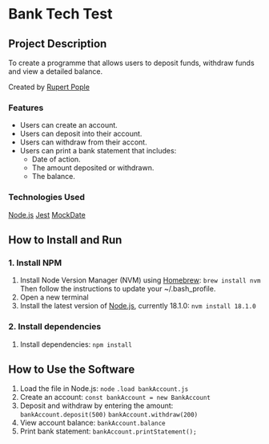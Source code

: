 # Bank Tech Test #

## Project Description ##
To create a programme that allows users to deposit funds, withdraw funds and view a detailed balance.

Created by [Rupert Pople](https://github.com/rupertpople)
### Features ###
* Users can create an account.
* Users can deposit into their account.
* Users can withdraw from their accont.
* Users can print a bank statement that includes:
  * Date of action.
  * The amount deposited or withdrawn.
  * The balance.

### Technologies Used ###
[Node.js](https://nodejs.org/en/)
[Jest](https://jestjs.io/)
[MockDate](https://www.npmjs.com/package/mockdate)

## How to Install and Run ##
### 1. Install NPM ###
  1. Install Node Version Manager (NVM) using [Homebrew](https://brew.sh/):
    `brew install nvm`
    Then follow the instructions to update your ~/.bash_profile.
  2. Open a new terminal
  3. Install the latest version of [Node.js](https://nodejs.org/en/), currently 18.1.0:
    `nvm install 18.1.0`

### 2. Install dependencies ###
1. Install dependencies:
  `npm install`

## How to Use the Software ##
1. Load the file in Node.js:
  `node`
  `.load bankAccount.js`
2. Create an account:
  `const bankAccount = new BankAccount`
3. Deposit and withdraw by entering the amount:
  `bankAccount.deposit(500)`
  `bankAccount.withdraw(200)`
4. View account balance:
  `bankAccount.balance`
5. Print bank statement:
  `bankAccount.printStatement();`






